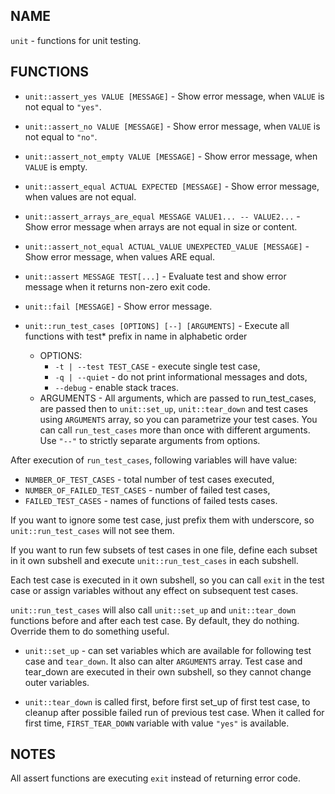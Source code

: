 ## NAME

`unit` - functions for unit testing.

## FUNCTIONS

* `unit::assert_yes VALUE [MESSAGE]`            - Show error message, when `VALUE` is not equal to `"yes"`.

* `unit::assert_no VALUE [MESSAGE]`             - Show error message, when `VALUE` is not equal to `"no"`.

* `unit::assert_not_empty VALUE [MESSAGE]`       - Show error message, when `VALUE` is empty.

* `unit::assert_equal ACTUAL EXPECTED [MESSAGE]`  - Show error message, when values are not equal.

* `unit::assert_arrays_are_equal MESSAGE VALUE1... -- VALUE2...` - Show error message when arrays are not equal in size or content.

* `unit::assert_not_equal ACTUAL_VALUE UNEXPECTED_VALUE [MESSAGE]` - Show error message, when values ARE equal.

* `unit::assert MESSAGE TEST[...]`             - Evaluate test and show error message when it returns non-zero exit code.

* `unit::fail [MESSAGE]`                       - Show error message.

* `unit::run_test_cases [OPTIONS] [--] [ARGUMENTS]` - Execute all functions with
   test* prefix in name in alphabetic order

   * OPTIONS:
     * `-t | --test TEST_CASE` - execute single test case,
     * `-q | --quiet`          - do not print informational messages and dots,
     * `--debug`               - enable stack traces.
  * ARGUMENTS - All arguments, which are passed to run_test_cases, are passed then
 to `unit::set_up`, `unit::tear_down` and test cases using `ARGUMENTS` array, so you
 can parametrize your test cases. You can call `run_test_cases` more than
 once with different arguments. Use `"--"` to strictly separate arguments
 from options.

 After execution of `run_test_cases`, following variables will have value:

   * `NUMBER_OF_TEST_CASES` - total number of test cases executed,
   * `NUMBER_OF_FAILED_TEST_CASES` - number of failed test cases,
   * `FAILED_TEST_CASES` - names of functions of failed tests cases.


 If you want to ignore some test case, just prefix them with
 underscore, so `unit::run_test_cases` will not see them.

 If you want to run few subsets of test cases in one file, define each
 subset in it own subshell and execute `unit::run_test_cases` in each subshell.

 Each test case is executed in it own subshell, so you can call `exit`
 in the test case or assign variables without any effect on subsequent test
 cases.

`unit::run_test_cases` will also call `unit::set_up` and `unit::tear_down`
functions before and after each test case. By default, they do nothing.
Override them to do something useful.

* `unit::set_up` - can set variables which are available for following
 test case and `tear_down`. It also can alter `ARGUMENTS` array. Test case
 and tear_down are executed in their own subshell, so they cannot change
 outer variables.

* `unit::tear_down` is called first, before first set_up of first test case, to
 cleanup after possible failed run of previous test case. When it
 called for first time, `FIRST_TEAR_DOWN` variable with value `"yes"` is
 available.

## NOTES

All assert functions are executing `exit` instead of returning error code.
